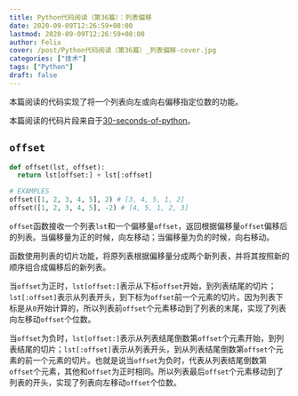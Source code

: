 ```yaml
---
title: Python代码阅读（第36篇）：列表偏移
date: 2020-09-09T12:26:59+08:00
lastmod: 2020-09-09T12:26:59+08:00
author: Felix
cover: /post/Python代码阅读（第36篇）_列表偏移-cover.jpg
categories: ["技术"]
tags: ["Python"]
draft: false
---
```


本篇阅读的代码实现了将一个列表向左或向右偏移指定位数的功能。

本篇阅读的代码片段来自于[30-seconds-of-python](https://github.com/30-seconds/30-seconds-of-python)。

<!--more-->

## `offset`

```python
def offset(lst, offset):
  return lst[offset:] + lst[:offset]

# EXAMPLES
offset([1, 2, 3, 4, 5], 2) # [3, 4, 5, 1, 2]
offset([1, 2, 3, 4, 5], -2) # [4, 5, 1, 2, 3]
```

`offset`函数接收一个列表`lst`和一个偏移量`offset`，返回根据偏移量`offset`偏移后的列表。当偏移量为正的时候，向左移动；当偏移量为负的时候，向右移动。

函数使用列表的切片功能，将原列表根据偏移量分成两个新列表，并将其按照新的顺序组合成偏移后的新列表。

当`offset`为正时，`lst[offset:]`表示从下标`offset`开始，到列表结尾的切片；`lst[:offset]`表示从列表开头，到下标为`offset`前一个元素的切片。因为列表下标是从`0`开始计算的，所以列表前`offset`个元素移动到了列表的末尾，实现了列表向左移动`offset`个位数。

当`offset`为负时，`lst[offset:]`表示从列表结尾倒数第`offset`个元素开始，到列表结尾的切片；`lst[:offset]`表示从列表开头，到从列表结尾倒数第`offset`个元素的前一个元素的切片。也就是说当`offset`为负时，代表从列表结尾倒数第`offset`个元素，其他和`offset`为正时相同。所以列表最后`offset`个元素移动到了列表的开头，实现了列表向左移动`offset`个位数。
